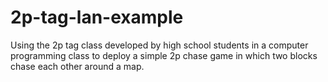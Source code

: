 # 2p-tag-lan-example
Using the 2p tag class developed by high school students in a computer programming class to deploy a simple 2p chase game in which two blocks chase each other around a map.
